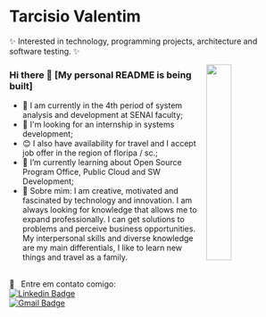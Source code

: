 # Tarcisio Valentim

✨ Interested in technology, programming projects, architecture and software testing. ✨

<img width="30%" align="right" src="https://github.com/TarcisioValentim/TarcisioValentim/blob/master/video.mp4">

### Hi there 👋 [My personal README is being built]
- 🔭 I am currently in the 4th period of system analysis and development at SENAI faculty;
- 💜 I'm looking for an internship in systems development;
- 😊 I also have availability for travel and I accept job offer in the region of floripa / sc.;
- 🌱 I’m currently learning about Open Source Program Office, Public Cloud and SW Development;
- 💬   Sobre mim: I am creative, motivated and fascinated by technology and innovation. I am always looking for knowledge that allows me to expand professionally. I can get solutions to problems and perceive business opportunities. My interpersonal skills and diverse knowledge are my main differentials, I like to learn new things and travel as a family.

<br/> :email: &nbsp; Entre em contato comigo:
<br/> [![Linkedin Badge](https://img.shields.io/badge/-TarcisioValentim-blue?style=flat-square&logo=Linkedin&logoColor=white&link=https://www.linkedin.com/in/tarcisiovalentim/)](https://www.linkedin.com/in/tarcisiovalentim/) 
<br/> [![Gmail Badge](https://img.shields.io/badge/-Tarcisio.word@gmail.com-c14438?style=flat-square&logo=Gmail&logoColor=white&link=mailto:Tarcisio.word@gmail.com)](mailto:Tarcisio.word@gmail.com)
